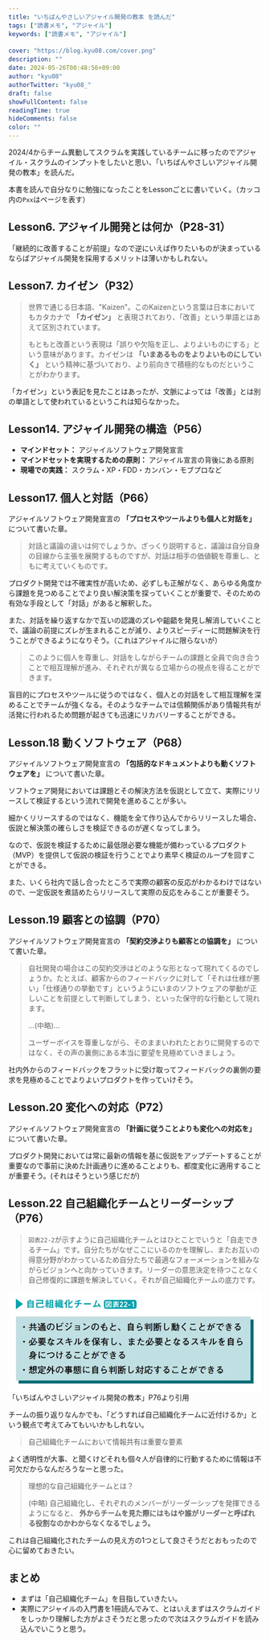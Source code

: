 ```yaml
---
title: "いちばんやさしいアジャイル開発の教本 を読んだ"
tags: ["読書メモ", "アジャイル"]
keywords: ["読書メモ", "アジャイル"]

cover: "https://blog.kyu08.com/cover.png"
description: ""
date: 2024-05-26T00:48:56+09:00
author: "kyu08"
authorTwitter: "kyu08_"
draft: false
showFullContent: false
readingTime: true
hideComments: false
color: ""
---
```


2024/4からチーム異動してスクラムを実践しているチームに移ったのでアジャイル・スクラムのインプットをしたいと思い、「いちばんやさしいアジャイル開発の教本」を読んだ。

本書を読んで自分なりに勉強になったことをLessonごとに書いていく。（カッコ内の`Pxx`はページを表す）

## Lesson6. アジャイル開発とは何か（P28-31）
「継続的に改善することが前提」なので逆にいえば作りたいものが決まっているならばアジャイル開発を採用するメリットは薄いかもしれない。

## Lesson7. カイゼン（P32）
> 世界で通じる日本語、"Kaizen"。このKaizenという言葉は日本においてもカタカナで **「カイゼン」** と表現されており、「改善」という単語とはあえて区別されています。
> 
> もともと改善という表現は「誤りや欠陥を正し、よりよいものにする」という意味があります。カイゼンは **「いまあるものをよりよいものにしていく」** という精神に基づいており、より前向きで積極的なものだということがわかります。

「カイゼン」という表記を見たことはあったが、文脈によっては「改善」とは別の単語として使われているというこれは知らなかった。

## Lesson14. アジャイル開発の構造（P56）
- **マインドセット：** アジャイルソフトウェア開発宣言
- **マインドセットを実現するための原則：** アジャイル宣言の背後にある原則
- **現場での実践：** スクラム・XP・FDD・カンバン・モブプロなど

## Lesson17. 個人と対話（P66）
アジャイルソフトウェア開発宣言の **「プロセスやツールよりも個人と対話を」** について書いた章。

> 対話と議論の違いは何でしょうか。ざっくり説明すると、議論は自分自身の目線から主張を展開するものですが、対話は相手の価値観を尊重し、ともに考えていくものです。

プロダクト開発では不確実性が高いため、必ずしも正解がなく、あらゆる角度から課題を見つめることでより良い解決策を探っていくことが重要で、そのための有効な手段として「対話」があると解釈した。

また、対話を繰り返すなかで互いの認識のズレや齟齬を発見し解消していくことで、議論の前提にズレが生まれることが減り、よりスピーディーに問題解決を行うことができるようになりそう。（これはアジャイルに限らないが）

> このように個人を尊重し、対話をしながらチームの課題と全員で向き合うことで相互理解が進み、それぞれが異なる立場からの視点を得ることができます。

盲目的にプロセスやツールに従うのではなく、個人との対話をして相互理解を深めることでチームが強くなる。そのようなチームでは信頼関係があり情報共有が活発に行われるため問題が起きても迅速にリカバリーすることができる。

## Lesson.18 動くソフトウェア（P68）
アジャイルソフトウェア開発宣言の **「包括的なドキュメントよりも動くソフトウェアを」** について書いた章。

ソフトウェア開発においては課題とその解決方法を仮説として立て、実際にリリースして検証するという流れで開発を進めることが多い。

細かくリリースするのではなく、機能を全て作り込んでからリリースした場合、仮説と解決策の確らしさを検証できるのが遅くなってしまう。

なので、仮説を検証するために最低限必要な機能が備わっているプロダクト（MVP）を提供して仮説の検証を行うことでより素早く検証のループを回すことができる。

また、いくら社内で話し合ったところで実際の顧客の反応がわかるわけではないので、一定仮説を煮詰めたらリリースして実際の反応をみることが重要そう。


## Lesson.19 顧客との協調（P70）
アジャイルソフトウェア開発宣言の **「契約交渉よりも顧客との協調を」** について書いた章。

> 自社開発の場合はこの契約交渉はどのような形となって現れてくるのでしょうか。たとえば、顧客からのフィードバックに対して「それは仕様が悪い」「仕様通りの挙動です」というようにいまのソフトウェアの挙動が正しいことを前提として判断してしまう、といった保守的な行動として現れます。
> 
> ...(中略)...
> 
> ユーザーボイスを尊重しながら、そのままいわれたとおりに開発するのではなく、その声の裏側にある本当に要望を見極めていきましょう。

社内外からのフィードバックをフラットに受け取ってフィードバックの裏側の要求を見極めることでよりよいプロダクトを作っていけそう。

## Lesson.20 変化への対応（P72）
アジャイルソフトウェア開発宣言の **「計画に従うことよりも変化への対応を」** について書いた章。

プロダクト開発においては常に最新の情報を基に仮説をアップデートすることが重要なので事前に決めた計画通りに進めることよりも、都度変化に適用することが重要そう。(それはそうという感じだが)

## Lesson.22 自己組織化チームとリーダーシップ（P76）

> `図表22-2`が示すように自己組織化チームとはひとことでいうと「自走できるチーム」です。自分たちがなぜここにいるのかを理解し、またお互いの得意分野がわかっているため自分たちで最適なフォーメーションを組みながらビジョンへと向かっていきます。リーダーの意思決定を待つことなく自己修復的に課題を解決していく。それが自己組織化チームの底力です。

![self-organizing-team.webp](self-organizing-team.webp)
「いちばんやさしいアジャイル開発の教本」P76より引用

チームの振り返りなんかでも、「どうすれば自己組織化チームに近付けるか」という観点で考えてみてもいいかもしれない。

> 自己組織化チームにおいて情報共有は重要な要素

よく透明性が大事、と聞くけどそれも個々人が自律的に行動するために情報は不可欠だからなんだろうなーと思った。

> 理想的な自己組織化チームとは？
> 
> (中略)
> 自己組織化し、それぞれのメンバーがリーダーシップを発揮できるようになると、 **外からチームを見た際にはもはや誰がリーダーと呼ばれる役割なのかわからなくなるでしょう。** 

これは自己組織化されたチームの見え方の1つとして良さそうだとおもったので心に留めておきたい。

## まとめ
- まずは「自己組織化チーム」を目指していきたい。
- 実際にアジャイルの入門書を1冊読んでみて、とはいえまずはスクラムガイドをしっかり理解した方がよさそうだと思ったので次はスクラムガイドを読み込んでいこうと思う。

